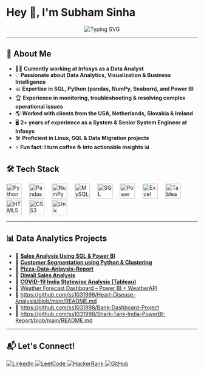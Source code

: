 # Hey 👋, I'm Subham Sinha

<p align="center">
  <img src="https://readme-typing-svg.herokuapp.com?font=Fira+Code&weight=500&size=22&duration=4000&pause=1000&color=30F72D&center=true&vCenter=true&multiline=true&width=800&height=50&lines=Data+Enthusiast+%7C+SQL+%7C+Python+%7C+Power+BI" alt="Typing SVG" />
</p>

---

## 🚀 About Me  

- 👨‍💻 **Currently working at Infosys as a Data Analyst**  
- 💡 **Passionate about Data Analytics, Visualization & Business Intelligence**  
- 📊 **Expertise in SQL, Python (pandas, NumPy, Seaborn), and Power BI**  
- 🏆 **Experience in monitoring, troubleshooting & resolving complex operational issues**  
- 🌎 **Worked with clients from the USA, Netherlands, Slovakia & Ireland**  
- 🖥️ **2+ years of experience as a System & Senior System Engineer at Infosys**  
- 🛠️ **Proficient in Linux, SQL & Data Migration projects**  
- ⚡ **Fun fact: I turn coffee ☕ into actionable insights 📊**  

## 🛠️ Tech Stack

<div align="left">
  <img src="https://cdn.jsdelivr.net/gh/devicons/devicon/icons/python/python-original.svg" height="40" alt="Python" />
  <img width="12" />
  <img src="https://cdn.jsdelivr.net/gh/devicons/devicon/icons/pandas/pandas-original.svg" height="40" alt="Pandas" />
  <img width="12" />
  <img src="https://cdn.jsdelivr.net/gh/devicons/devicon/icons/numpy/numpy-original.svg" height="40" alt="NumPy" />
  <img width="12" />
  <img src="https://cdn.jsdelivr.net/gh/devicons/devicon/icons/mysql/mysql-original.svg" height="40" alt="MySQL" />
  <img width="12" />
  <img src="https://cdn.jsdelivr.net/gh/devicons/devicon/icons/microsoftsqlserver/microsoftsqlserver-plain.svg" height="40" alt="SQL Server" />
  <img width="12" />
  <img src="https://static-00.iconduck.com/assets.00/power-bi-icon-1536x2048-0xah5g2o.png" height="40" alt="Power BI" />
  <img width="12" />
  <img src="https://th.bing.com/th/id/R.1e3b54e175e100feaf76cf5d367be3ea?rik=wymoMZ95b5HykQ&riu=http%3a%2f%2fclipart-library.com%2fimages_k%2fexcel-icon-transparent%2fexcel-icon-transparent-19.png&ehk=vN4YSbz3O8KW6dv7SqWYyI6wWDdsKy02%2b%2bj%2f%2bj8UQvc%3d&risl=&pid=ImgRaw&r=0" height="40" alt="Excel" />
  <img width="12" />
  <img src="https://th.bing.com/th/id/OIP.w-qTcyA4TSToAE1FZlj5nwHaEK?rs=1&pid=ImgDetMain" height="40" alt="Tableau" />
  <img width="12" />
  <img src="https://cdn.jsdelivr.net/gh/devicons/devicon/icons/html5/html5-original.svg" height="40" alt="HTML5" />
  <img width="12" />
  <img src="https://cdn.jsdelivr.net/gh/devicons/devicon/icons/css3/css3-original.svg" height="40" alt="CSS3" />
  <img width="12" />
  <img src="https://cdn.jsdelivr.net/gh/devicons/devicon/icons/unix/unix-original.svg" height="40" alt="Unix" />
</div>

---

## 📊 Data Analytics Projects

- 📌 **[Sales Analysis Using SQL & Power BI](#)**
- 📌 **[Customer Segmentation using Python & Clustering](#)**
- 📌 **[Pizza-Data-Anlaysis-Report](https://github.com/ss1031998/Pizza-Data-Anlaysis-Report/blob/main/README.md)**
- 📌 **[Diwali Sales Analysis](https://github.com/ss1031998/Diwali-Sales-Analysis)**
- 📌 **[COVID-19 India Statewise Analysis (Tableau)](https://public.tableau.com/app/profile/subham.sinha/viz/covid19indiaanalysisstatewise/covid19indiastatewiseanalysis)**
- 📌 [Weather Forecast Dashboard – Power BI + WeatherAPI](https://github.com/ss1031998/Weather-Report/blob/main/README.md)
- 📌 https://github.com/ss1031998/Heart-Disease-Analysis/blob/main/README.md
- 📌 https://github.com/ss1031998/Bank-Dashboard-Project
- 📌 https://github.com/ss1031998/Shark-Tank-India-PowerBI-Report/blob/main/README.md



---

## 📬 Let's Connect!

<p align="left">
  <a href="https://www.linkedin.com/in/saisubhamsinha/" target="_blank">
    <img src="https://img.shields.io/badge/LinkedIn-0A66C2?style=for-the-badge&logo=linkedin&logoColor=white" alt="LinkedIn"/>
  </a>
  <a href="https://leetcode.com/u/subham_sinha15/" target="_blank">
    <img src="https://img.shields.io/badge/LeetCode-FFA116?style=for-the-badge&logo=leetcode&logoColor=black" alt="LeetCode"/>
  </a>
  <a href="https://www.hackerrank.com/profile/ss1031998" target="_blank">
    <img src="https://img.shields.io/badge/HackerRank-32CD32?style=for-the-badge&logo=hackerrank&logoColor=white" alt="HackerRank"/>
  </a>
  <a href="https://github.com/ss1031998" target="_blank">
    <img src="https://img.shields.io/badge/GitHub-171515?style=for-the-badge&logo=github&logoColor=white" alt="GitHub"/>
  </a>
</p>
